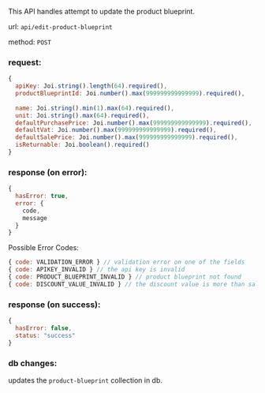 This API handles attempt to update the product blueprint.

url: `api/edit-product-blueprint`

method: `POST`

### request: 
```js
{
  apiKey: Joi.string().length(64).required(),
  productBlueprintId: Joi.number().max(999999999999999).required(),
  
  name: Joi.string().min(1).max(64).required(),
  unit: Joi.string().max(64).required(),
  defaultPurchasePrice: Joi.number().max(999999999999999).required(),
  defaultVat: Joi.number().max(999999999999999).required(),
  defaultSalePrice: Joi.number().max(999999999999999).required(),
  isReturnable: Joi.boolean().required()
}
```

### response (on error):
```js
{
  hasError: true,
  error: {
    code,
    message
  }
}
```

Possible Error Codes:
```js
{ code: VALIDATION_ERROR } // validation error on one of the fields
{ code: APIKEY_INVALID } // the api key is invalid
{ code: PRODUCT_BLUEPRINT_INVALID } // product blueprint not found
{ code: DISCOUNT_VALUE_INVALID } // the discount value is more than sale price
```

### response (on success):
```js
{
  hasError: false,
  status: "success"
}
```

### db changes:
updates the `product-blueprint` collection in db.